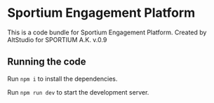 
  # Sportium Engagement Platform

  This is a code bundle for Sportium Engagement Platform. Created by AltStudio for SPORTIUM A.K. v.0.9

  ## Running the code

  Run `npm i` to install the dependencies.

  Run `npm run dev` to start the development server.
  

